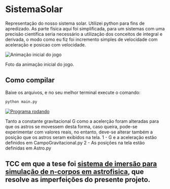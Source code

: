 # SistemaSolar
Representação do nosso sistema solar.
Utilizei python para fins de apredizado. As parte física aquí foi simplificada, para um sistemas com uma precisão científica seria necessário a utilização dos conceitos de integral e derivada, o modo como eu fiz foi incremento simples de velocidade com aceleração e posicao com velocidade.


![Animação inicial do jogo](./Arquivos/animacao.gif "Animação inicial do jogo")

Foto da animação inicial do jogo.

## Como compilar
Baixe os arquivos, e no seu melhor terminal execute o comando:
  ```bash
  python main.py
  ```

[![Programa rodando]()](https://user-images.githubusercontent.com/57491372/180504110-cb9f38dc-7f78-4b67-8234-05c844e22f0f.mp4)

Tanto a constante gravitacional G como a acelerção foram alteradas para que os astros se movessem desta forma, caso queira, pode-se experimentar com valores reais, no entanto, deve-se alterar também a posição que os astros seram exibidos na tela.
1 - G e a aceleração estão definidos em CampoGravitacional.py
2 - As posições na tela estão definidas em Astro.py

## TCC em que a tese foi [sistema de imersão para simulação de n-corpos em astrofisica](https://www1.univap.br/marketing/publico/ipd/fisica-astronomia/mestrado/Luiz.pdf), que resolve as imperfeições do presente projeto.
